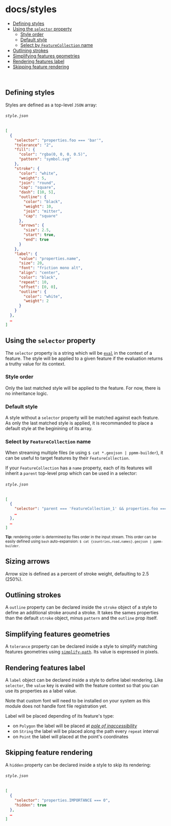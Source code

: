 # docs/styles

* [Defining styles](#defining-styles)
* [Using the `selector` property](#using-the-selector-property)
  + [Style order](#style-order)
  + [Default style](#default-style)
  + [Select by `FeatureCollection` name](#select-by-featurecollection-name)
* [Outlining strokes](#outlining-strokes)
* [Simplifying features geometries](#simplifying-features-geometries)
* [Rendering features label](#rendering-features-label)
* [Skipping feature rendering](#skipping-feature-rendering)

<br>

## Defining styles

Styles are defined as a top-level `JSON` array:
###### `style.json`
```json
[
  {
    "selector": "properties.foo === 'bar'",
    "tolerance": "2",
    "fill": {
      "color": "rgba(0, 0, 0, 0.5)",
      "pattern": "symbol.svg"
    },
    "stroke": {
      "color": "white",
      "weight": 5,
      "join": "round",
      "cap": "square",
      "dash": [10, 5],
      "outline": {
        "color": "black",
        "weight": 10,
        "join": "mitter",
        "cap": "square"
      },
      "arrows": {
        "size": 2.5,
        "start": true,
        "end": true
      }
    },
    "label": {
      "value": "properties.name",
      "size": 20,
      "font": "friction mono alt",
      "align": "center",
      "color": "black",
      "repeat": 10,
      "offset": [0, 0],
      "outline": {
        "color": "white",
        "weight": 2
      }
    }
  },
  …
]
```

## Using the `selector` property

The `selector` property is a string which will be [`eval`](https://www.npmjs.com/package/safe-eval) in the context of a feature. The style will be applied to a given feature if the evaluation returns a truthy value for its context.

### Style order

Only the last matched style will be applied to the feature. For now, there is no inheritance logic.

### Default style

A style without a `selector` property will be matched against each feature. As only the last matched style is applied, it is recommanded to place a default style at the beginining of its array.

### Select by `FeatureCollection` name

When streaming multiple files (ie using `$ cat *.geojson | ppmm-builder`), it can be useful to target features by their `FeatureCollection`.

If your `FeatureCollection` has a `name` property, each of its features will inherit a `parent` top-level prop which can be used in a selector:

###### `style.json`
```json
[
  {
    "selector": "parent === 'FeatureCollection_1' && properties.foo === 'bar'",
    …
  },
  …
]
```
<sup>**Tip:** rendering order is determined by files order in the input stream. This order can be easily defined using `bash` auto-expansion: `$ cat {countries,road,names}.geojson | ppmm-builder`.
</sup>

## Sizing arrows

Arrow size is defined as a percent of stroke weight, defaulting to 2.5 (250%).

## Outlining strokes

A `outline` property can be declared inside the `stroke` object of a style to define an additional stroke around a stroke. It takes the sames properties than the default `stroke` object, minus `pattern` and the `outline` prop itself.

## Simplifying features geometries

A `tolerance` property can be declared inside a style to simplify matching features geometries using [`simplify-path`](https://github.com/mattdesl/simplify-path). Its value is expressed in pixels.


## Rendering features label

A `label` object can be declared inside a style to define label rendering.
Like `selector`, the `value` key is evaled with the feature context so that you can use its properties as a label value.

Note that custom font will need to be installed on your system as this module does not handle font file registration yet.

Label will be placed depending of its feature's type:
- on `Polygon` the label will be placed at [_pole of inaccessibility_](https://github.com/mapbox/polylabel#polylabel-)
- on `String` the label will be placed along the path every `repeat` interval
- on `Point` the label will placed at the point's coordinates

## Skipping feature rendering

A `hidden` property can be declared inside a style to skip its rendering:

###### `style.json`
```json
[
  {
    "selector": "properties.IMPORTANCE === 0",
    "hidden": true
  },
  …
]
```

